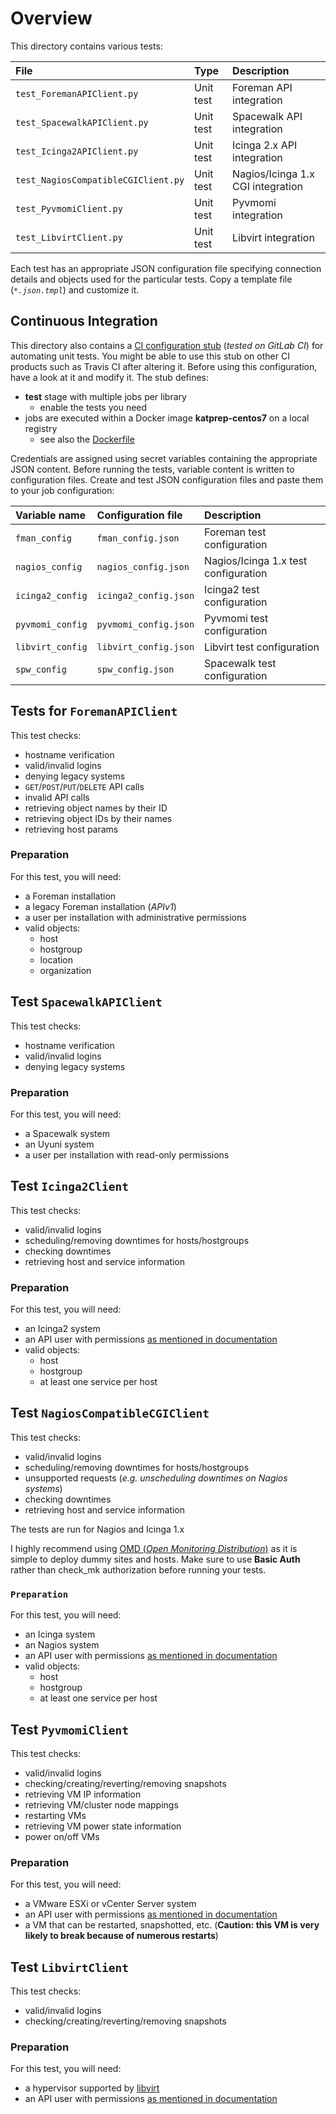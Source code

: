 # Overview

This directory contains various tests:

| File          | Type | Description |
|:------------- |:---- |:----------- |
| `test_ForemanAPIClient.py` | Unit test | Foreman API integration |
| `test_SpacewalkAPIClient.py` | Unit test | Spacewalk API integration |
| `test_Icinga2APIClient.py` | Unit test | Icinga 2.x API integration |
| `test_NagiosCompatibleCGIClient.py` | Unit test | Nagios/Icinga 1.x CGI integration |
| `test_PyvmomiClient.py` | Unit test | Pyvmomi integration |
| `test_LibvirtClient.py` | Unit test | Libvirt integration |

Each test has an appropriate JSON configuration file specifying connection details and objects used for the particular tests. Copy a template file (*`*.json.tmpl`*) and customize it.

## Continuous Integration

This directory also contains a [CI configuration stub](.gitlab-ci.yml) (*tested on GitLab CI*) for automating unit tests. You might be able to use this stub on other CI products such as Travis CI after altering it. Before using this configuration, have a look at it and modify it. The stub defines:

- **test** stage with multiple jobs per library
  - enable the tests you need
- jobs are executed within a Docker image **katprep-centos7** on a local registry
  - see also the [Dockerfile](tmpl-katprep-centos7/Dockerfile)

Credentials are assigned using secret variables containing the appropriate JSON content. Before running the tests, variable content is written to configuration files. Create and test JSON configuration files and paste them to your job configuration:

| Variable name | Configuration file | Description |
|:------------- |:------------------ |:----------- |
| `fman_config` | `fman_config.json` | Foreman test configuration |
| `nagios_config` | `nagios_config.json` | Nagios/Icinga 1.x test configuration |
| `icinga2_config` | `icinga2_config.json` | Icinga2 test configuration |
| `pyvmomi_config` | `pyvmomi_config.json` | Pyvmomi test configuration |
| `libvirt_config` | `libvirt_config.json` | Libvirt test configuration |
| `spw_config` | `spw_config.json` | Spacewalk test configuration |

## Tests for `ForemanAPIClient`

This test checks:

- hostname verification
- valid/invalid logins
- denying legacy systems
- `GET`/`POST`/`PUT`/`DELETE` API calls
- invalid API calls
- retrieving object names by their ID
- retrieving object IDs by their names
- retrieving host params

### Preparation

For this test, you will need:

- a Foreman installation
- a legacy Foreman installation (*APIv1*)
- a user per installation with administrative permissions
- valid objects:
  - host
  - hostgroup
  - location
  - organization

## Test `SpacewalkAPIClient`

This test checks:

- hostname verification
- valid/invalid logins
- denying legacy systems

### Preparation

For this test, you will need:

- a Spacewalk system
- an Uyuni system
- a user per installation with read-only permissions

## Test `Icinga2Client`

This test checks:

- valid/invalid logins
- scheduling/removing downtimes for hosts/hostgroups
- checking downtimes
- retrieving host and service information

### Preparation

For this test, you will need:

- an Icinga2 system
- an API user with permissions [as mentioned in documentation](https://stdevel.github.io/katprep/installation.html#api-users)
- valid objects:
  - host
  - hostgroup
  - at least one service per host

## Test `NagiosCompatibleCGIClient`

This test checks:

- valid/invalid logins
- scheduling/removing downtimes for hosts/hostgroups
- unsupported requests (*e.g. unscheduling downtimes on Nagios systems*)
- checking downtimes
- retrieving host and service information

The tests are run for Nagios and Icinga 1.x

I highly recommend using [OMD (*Open Monitoring Distribution*)](http://omdistro.org/) as it is simple to deploy dummy sites and hosts. Make sure to use **Basic Auth** rather than check_mk authorization before running your tests.

### `Preparation`

For this test, you will need:

- an Icinga system
- an Nagios system
- an API user with permissions [as mentioned in documentation](https://stdevel.github.io/katprep/installation.html#api-users)
- valid objects:
  - host
  - hostgroup
  - at least one service per host

## Test `PyvmomiClient`

This test checks:

- valid/invalid logins
- checking/creating/reverting/removing snapshots
- retrieving VM IP information
- retrieving VM/cluster node mappings
- restarting VMs
- retrieving VM power state information
- power on/off VMs

### Preparation

For this test, you will need:

- a VMware ESXi or vCenter Server system
- an API user with permissions [as mentioned in documentation](https://stdevel.github.io/katprep/installation.html#api-users)
- a VM that can be restarted, snapshotted, etc. (**Caution: this VM is very likely to break because of numerous restarts**)

## Test `LibvirtClient`

This test checks:

- valid/invalid logins
- checking/creating/reverting/removing snapshots

### Preparation

For this test, you will need:

- a hypervisor supported by [libvirt](https://libvirt.org/drivers.html)
- an API user with permissions [as mentioned in documentation](https://stdevel.github.io/katprep/installation.html#api-users)
